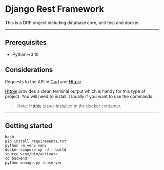 # Django Rest Framework
This is a DRF project including database core, unit test and docker.
***

## Prerequisites
- Python=>3.10

## Considerations
Requests to the API in [Curl](https://curl.se/) and [Httpie](https://httpie.io/). 

[Httpie](https://httpie.io/) provides a clean terminal output which is handy for this type of project. You will need to install it locally if you want to use the commands.
>Note: [Httpie](https://httpie.io/) is pre-installed in the docker container.
***

## Getting started
```
bash
pip install requirements.txt
python -m venv venv
docker-compose up -d --build
source venv/bin/activate
cd backend
python manage.py runserver
```
